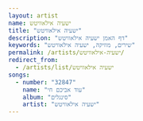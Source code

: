 ```yaml
---
layout: artist
name: ישעיה אילאוויטש
title: "ישעיה אילאוויטש"
description: "דף האמן ישעיה אילאוויטש"
keywords: "שירים, מוזיקה, ישעיה אילאוויטש"
permalink: /artists/ישעיה-אילאוויטש/
redirect_from:
  - /artists/list/ישעיה אילאוויטש
songs:
  - number: "32847"
    name: "עוד אביכם חי"
    album: "סינגלים"
    artist: "ישעיה אילאוויטש"
---
```

